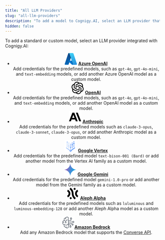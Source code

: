 ```yaml
---
title: "All LLM Providers"
slug: "all-llm-providers"
description: "To add a model to Cognigy.AI, select an LLM provider that has integration with Cognigy.AI from the list."
hidden: false
---
```


To add a standard or custom model, select an LLM provider integrated with Cognigy.AI:

<div class="grid cards" style="text-align: center;" markdown>

- ![azure](../../../../_assets/icons/azure.svg) __[Azure OpenAI](microsoft-azure-openai.md)__ <br> Add credentials for the predefined models, such as `gpt-4o`, `gpt-4o-mini`, and `text-embedding` models, or add another Azure OpenAI model as a custom model.
- ![open-ai](../../../../_assets/icons/open-ai.svg) __[OpenAI](openai.md)__ <br> Add credentials for the predefined models, such as `gpt-4o`, `gpt-4o-mini`, and `text-embedding` models, or add another OpenAI model as a custom model.
- ![anthropic](../../../../_assets/icons/anthropic.svg) __[Anthropic](anthropic.md)__ <br> Add credentials for the predefined models such as `claude-3-opus`, `claude-3-sonnet`, `claude-3-opus`, or add another Anthropic model as a custom model.
- ![google-vertex](../../../../_assets/icons/google-vertex.svg) __[Google Vertex](google.md)__ <br> Add credentials for the predefined model `text-bison-001 (Bard)` or add another model from the Vertex AI family as a custom model.
- ![google-gemini](../../../../_assets/icons/google-gemini.svg) __[Google Gemini](google.md)__ <br> Add credentials for the predefined model `gemini-1.0-pro` or add another model from the Gemini family as a custom model.
- ![alephalpha](../../../../_assets/icons/alephalpha.svg) __[Aleph Alpha](aleph-alpha.md)__ <br> Add credentials for the predefined models such as `luluminous` and `luminous-embedding-128` or add another Aleph Alpha model as a custom model.
- ![amazon-bedrock](../../../../_assets/icons/amazon-bedrock.svg)__[Amazon Bedrock](amazon-bedrock.md)__ <br> Add any Amazon Bedrock model that supports the [Converse API](https://docs.aws.amazon.com/bedrock/latest/userguide/models-features.html).
</div>
